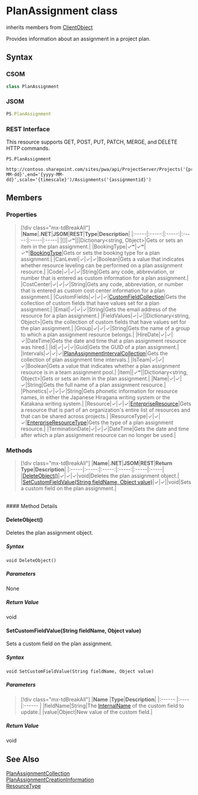 [comment]: # (Name:PlanAssignment)
[comment]: # (Name:Microsoft.ProjectServer.PlanAssignment)
[comment]: # (Type:class)
[comment]: # (Status:Verified)

# <a name="name"></a>PlanAssignment class

inherits members from [ClientObject](https://msdn.microsoft.com/en-us/library/microsoft.sharepoint.client.clientobject.aspx)<br/>

<a name="description"></a>Provides information about an assignment in a project plan.

## <a name="syntax"></a>Syntax

### CSOM

```cs
class PlanAssignment 
```
### JSOM

```javascript
PS.PlanAssignment
```
### REST Interface

This resource supports GET, POST, PUT, PATCH, MERGE, and DELETE HTTP commands.

```
PS.PlanAssignment

http://contoso.sharepoint.com/sites/pwa/api/ProjectServer/Projects('{projectid}')/GetResourcePlanByUrl(start='{yyyy-MM-dd}',end='{yyyy-MM-dd}',scale='{timescale}')/Assignments('{assignmentid}')
```

## <a name="members"></a>Members

### <a name="properties"></a>Properties
> [!div class="mx-tdBreakAll"]
|**Name**|**.NET**|**JSOM**|**REST**|**Type**|**Description**|
|:-----|:-----:|:-----:|:-----:|:-----|:-----|
|<a name="[]"></a>[]|&#x2713;&#x02B7;|||Dictionary&lt;string, Object&gt;|Gets or sets an item in the plan assignment.|
|<a name="BookingType"></a>BookingType|&#x2713;&#x02B7;|&#x2713;&#x02B7;|&#x2713;&#x02B7;|[BookingType](BookingType.md)|Gets or sets the booking type for a plan assignment.|
|<a name="CanLevel"></a>CanLevel|&#x2713;|&#x2713;|&#x2713;|Boolean|Gets a value that indicates whether resource leveling can be performed on a plan assignment resource.|
|<a name="Code"></a>Code|&#x2713;|&#x2713;|&#x2713;|String|Gets any code, abbreviation, or number that is entered as custom information for a plan assignment.|
|<a name="CostCenter"></a>CostCenter|&#x2713;|&#x2713;|&#x2713;|String|Gets any code, abbreviation, or number that is entered as custom cost center information for a plan assignment.|
|<a name="CustomFields"></a>CustomFields|&#x2713;|&#x2713;|&#x2713;|[CustomFieldCollection](CustomFieldCollection.md)|Gets the collection of custom fields that have values set for a plan assignment.|
|<a name="Email"></a>Email|&#x2713;|&#x2713;|&#x2713;|String|Gets the email address of the resource for a plan assignment.|
|<a name="FieldValues"></a>FieldValues|&#x2713;|&#x2713;||Dictionary&lt;string, Object&gt;|Gets the collection of custom fields that have values set for the plan assignment.|
|<a name="Group"></a>Group|&#x2713;|&#x2713;|&#x2713;|String|Gets the name of a group to which a plan assignment resource belongs.|
|<a name="HireDate"></a>HireDate|&#x2713;|&#x2713;|&#x2713;|DateTime|Gets the date and time that a plan assignment resource was hired.|
|<a name="Id"></a>Id|&#x2713;|&#x2713;|&#x2713;|Guid|Gets the GUID of a plan assignment.|
|<a name="Intervals"></a>Intervals|&#x2713;|&#x2713;|&#x2713;|[PlanAssignmentIntervalCollection](PlanAssignmentIntervalCollection.md)|Gets the collection of plan assignment time intervals.|
|<a name="IsTeam"></a>IsTeam|&#x2713;|&#x2713;|&#x2713;|Boolean|Gets a value that indicates whether a plan assignment resource is in a team assignment pool.|
|<a name="Item"></a>Item||&#x2713;&#x02B7;||Dictionary&lt;string, Object&gt;|Gets or sets an item in the plan assignment.|
|<a name="Name"></a>Name|&#x2713;|&#x2713;|&#x2713;|String|Gets the full name of a plan assignment resource.|
|<a name="Phonetics"></a>Phonetics|&#x2713;|&#x2713;|&#x2713;|String|Gets phonetic information for resource names, in either the Japanese Hiragana writing system or the Katakana writing system.|
|<a name="Resource"></a>Resource|&#x2713;|&#x2713;|&#x2713;|[EnterpriseResource](EnterpriseResource.md)|Gets a resource that is part of an organization's entire list of resources and that can be shared across projects.|
|<a name="ResourceType"></a>ResourceType|&#x2713;|&#x2713;|&#x2713;|[EnterpriseResourceType](EnterpriseResourceType.md)|Gets the type of a plan assignment resource.|
|<a name="TerminationDate"></a>TerminationDate|&#x2713;|&#x2713;|&#x2713;|DateTime|Gets the date and time after which a plan assignment resource can no longer be used.|

### <a name="methods"></a>Methods
> [!div class="mx-tdBreakAll"]
|**Name**|**.NET**|**JSOM**|**REST**|**Return Type**|**Description**|
|:-----|:-----:|:-----:|:-----:|:-----|:-----|
|[DeleteObject()](#DeleteObject__)|&#x2713;|&#x2713;|&#x2713;|void|Deletes the plan assignment object.|
|[SetCustomFieldValue(String fieldName, Object value)](#SetCustomFieldValue_String_fieldName,_Object_value_)|&#x2713;|&#x2713;||void|Sets a custom field on the plan assignment.|

<br/>
#### Method Details

#### <a name="DeleteObject__"></a>DeleteObject()
 
Deletes the plan assignment object.

##### Syntax

```
void DeleteObject()
```

##### Parameters

None

##### Return Value

void

#### <a name="SetCustomFieldValue_String_fieldName,_Object_value_"></a>SetCustomFieldValue(String fieldName, Object value)
 
Sets a custom field on the plan assignment.

##### Syntax

```
void SetCustomFieldValue(String fieldName, Object value)
```

##### Parameters
> [!div class="mx-tdBreakAll"]
|**Name** |**Type**|**Description**|
|:------ |:----|:------ |
|fieldName|String|The [InternalName](CustomField.md#InternalName) of the custom field to update.|
|value|Object|New value of the custom field.|

##### Return Value

void

## <a name="seeAlso"></a>See Also

[PlanAssignmentCollection](PlanAssignmentCollection.md)<br/>
[PlanAssignmentCreationInformation](PlanAssignmentCreationInformation.md)<br/>
[ResourceType](ResourceType.md)<br/>
